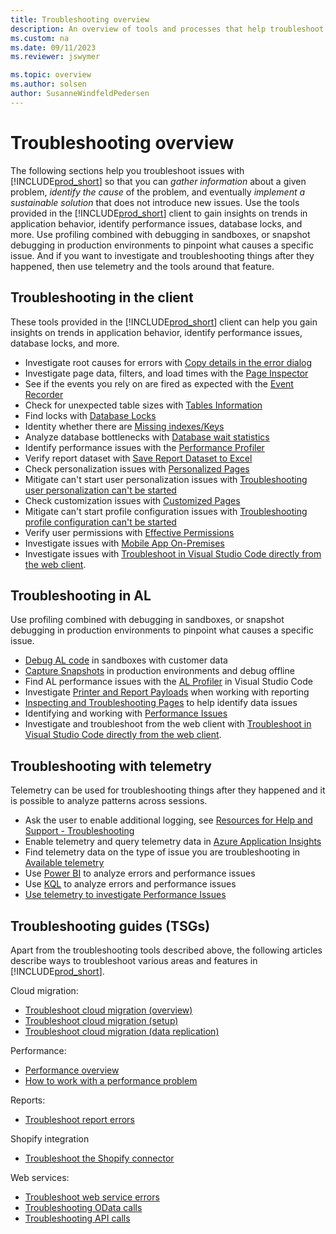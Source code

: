 ```yaml
---
title: Troubleshooting overview
description: An overview of tools and processes that help troubleshoot issues in Business Central.
ms.custom: na
ms.date: 09/11/2023
ms.reviewer: jswymer

ms.topic: overview
ms.author: solsen
author: SusanneWindfeldPedersen
---
```


# Troubleshooting overview

The following sections help you troubleshoot issues with [!INCLUDE[prod_short](../developer/includes/prod_short.md)] so that you can *gather information* about a given problem, *identify the cause* of the problem, and eventually *implement a sustainable solution* that does not introduce new issues. Use the tools provided in the [!INCLUDE[prod_short](../developer/includes/prod_short.md)] client to gain insights on trends in application behavior, identify performance issues, database locks, and more. Use profiling combined with debugging in sandboxes, or snapshot debugging in production environments to pinpoint what causes a specific issue. And if you want to investigate and troubleshooting things after they happened, then use telemetry and the tools around that feature.


## Troubleshooting in the client
These tools provided in the [!INCLUDE[prod_short](../developer/includes/prod_short.md)] client can help you gain insights on trends in application behavior, identify performance issues, database locks, and more. 

- Investigate root causes for errors with [Copy details in the error dialog](devenv-error-dialog.md)
- Investigate page data, filters, and load times with the [Page Inspector](/dynamics365/business-central/across-inspect-page)
- See if the events you rely on are fired as expected with the [Event Recorder](devenv-events-discoverability.md)
- Check for unexpected table sizes with [Tables Information](/dynamics365/business-central/admin-view-table-information)
- Find locks with [Database Locks](/dynamics365/business-central/admin-view-database-locks)
- Identity whether there are [Missing indexes/Keys](../administration/database-missing-indexes.md)
- Analyze database bottlenecks with [Database wait statistics](../administration\database-wait-statistics.md)
- Identify performance issues with the [Performance Profiler](../administration/performance-profiler-overview.md)
- Verify report dataset with [Save Report Dataset to Excel](/dynamics365/business-central/report-analyze-excel)
- Check personalization issues with [Personalized Pages](/dynamics365/business-central/ui-personalization-user)  
- Mitigate can't start user personalization issues with [Troubleshooting user personalization can't be started](devenv-troubleshooting-user-personalization.md)  
- Check customization issues with [Customized Pages](/dynamics365/business-central/ui-personalization-manage)
- Mitigate can't start profile configuration issues with [Troubleshooting profile configuration can't be started](devenv-troubleshooting-profile-configuration.md)
- Verify user permissions with [Effective Permissions](/dynamics365/business-central/ui-define-granular-permissions)
- Investigate issues with [Mobile App On-Premises](devenv-troubleshooting-the-mobile-app.md)
- Investigate issues with [Troubleshoot in Visual Studio Code directly from the web client](devenv-troubleshoot-vscode-webclient.md).


## Troubleshooting in AL
Use profiling combined with debugging in sandboxes, or snapshot debugging in production environments to pinpoint what causes a specific issue.

- [Debug AL code](devenv-debugging.md) in sandboxes with customer data
- [Capture Snapshots](devenv-snapshot-debugging.md) in production environments and debug offline
- Find AL performance issues with the [AL Profiler](devenv-al-profiler-overview.md) in Visual Studio Code
- Investigate [Printer and Report Payloads](devenv-reports-troubleshoot-printing.md) when working with reporting
- [Inspecting and Troubleshooting Pages](devenv-inspecting-pages.md) to help identify data issues
- Identifying and working with [Performance Issues](../performance/performance-overview.md)
- Investigate and troubleshoot from the web client with [Troubleshoot in Visual Studio Code directly from the web client](devenv-troubleshoot-vscode-webclient.md).

## Troubleshooting with telemetry

Telemetry can be used for troubleshooting things after they happened and it is possible to analyze patterns across sessions.

- Ask the user to enable additional logging, see [Resources for Help and Support - Troubleshooting](/dynamics365/business-central/product-help-and-support#troubleshooting)
- Enable telemetry and query telemetry data in [Azure Application Insights](../administration/telemetry-overview.md)
- Find telemetry data on the type of issue you are troubleshooting in [Available telemetry](../administration/telemetry-available-telemetry.md) 
- Use [Power BI](../administration/telemetry-power-bi-app.md) to analyze errors and performance issues
- Use [KQL](../administration/telemetry-analyze-with-kql.md) to analyze errors and performance issues
- [Use telemetry to investigate Performance Issues](../performance/performance-work-perf-problem.md)

## Troubleshooting guides (TSGs)
Apart from the troubleshooting tools described above, the following articles describe ways to troubleshoot various areas and features in [!INCLUDE[prod_short](../developer/includes/prod_short.md)].

Cloud migration:
- [Troubleshoot cloud migration (overview)](../administration/migration-troubleshooting.md)
- [Troubleshoot cloud migration (setup)](../administration/migration-setup-troubleshooting.md)
- [Troubleshoot cloud migration (data replication)](../administration/migration-data-replication-troubleshooting.md)

Performance: 
- [Performance overview](../performance/performance-overview.md)
- [How to work with a performance problem](../performance/performance-work-perf-problem.md)

Reports: 
- [Troubleshoot report errors](devenv-reports-troubleshooting.md)

Shopify integration
- [Troubleshoot the Shopify connector](/dynamics365/business-central/shopify/troubleshoot.md)

Web services:
- [Troubleshoot web service errors](../webservices/web-service-troubleshooting.md)
- [Troubleshooting OData calls](../webservices/dynamics-error-codes.md)
- [Troubleshooting API calls](../webservices/dynamics-error-codes.md)

